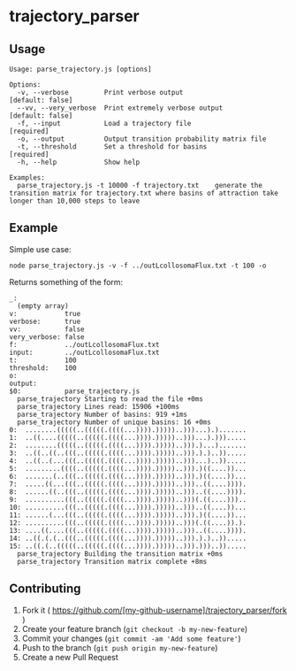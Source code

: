 # trajectory_parser

## Usage

    Usage: parse_trajectory.js [options]

    Options:
      -v, --verbose         Print verbose output                       [default: false]
      --vv, --very_verbose  Print extremely verbose output             [default: false]
      -f, --input           Load a trajectory file                     [required]
      -o, --output          Output transition probability matrix file
      -t, --threshold       Set a threshold for basins                 [required]
      -h, --help            Show help                                

    Examples:
      parse_trajectory.js -t 10000 -f trajectory.txt    generate the transition matrix for trajectory.txt where basins of attraction take longer than 10,000 steps to leave

## Example

Simple use case:

    node parse_trajectory.js -v -f ../outLcollosomaFlux.txt -t 100 -o
    
Returns something of the form:
    
    _: 
      (empty array)
    v:            true
    verbose:      true
    vv:           false
    very_verbose: false
    f:            ../outLcollosomaFlux.txt
    input:        ../outLcollosomaFlux.txt
    t:            100
    threshold:    100
    o:            
    output:       
    $0:           parse_trajectory.js
      parse_trajectory Starting to read the file +0ms
      parse_trajectory Lines read: 15906 +100ms
      parse_trajectory Number of basins: 919 +1ms
      parse_trajectory Number of unique basins: 16 +0ms
    0:  ........(((((..(((((.((((...)))).)))))..)))...).).......
    1:  ..((....(((((..(((((.((((...)))).)))))..)))...).))).....
    2:  ........(((((..(((((.((((...)))).)))))..))).)...).......
    3:  ..((..((..(((..(((((.((((...)))).)))))..))).).)..)).....
    4:  ..((..(...(((..(((((.((((...)))).)))))..)))...)..)).....
    5:  .........((((..(((((.((((...)))).)))))..))).)((....))...
    6:  .......(..(((..(((((.((((...)))).)))))..))).)((....))...
    7:  .....((...(((..(((((.((((...)))).)))))..)))..((....)))).
    8:  ......((..(((..(((((.((((...)))).)))))..)))..((....)))).
    9:  ..........(((..(((((.((((...)))).)))))..)))(.((....)))..
    10: ..........(((..(((((.((((...)))).)))))..)))..((....))...
    11: ......(...(((..(((((.((((...)))).)))))..))).)((....))...
    12: ..........(((..(((((.((((...)))).)))))..)))(.((....)).).
    13: ....((....(((..(((((.((((...)))).)))))..)))..((....)))).
    14: ..((.(.(..(((..(((((.((((...)))).)))))..))).).)..)).....
    15: ..((.(..(((((..(((((.((((...)))).)))))..))).)))..)).....
      parse_trajectory Building the transition matrix +0ms
      parse_trajectory Transition matrix complete +8ms

## Contributing

1. Fork it ( https://github.com/[my-github-username]/trajectory_parser/fork )
2. Create your feature branch (`git checkout -b my-new-feature`)
3. Commit your changes (`git commit -am 'Add some feature'`)
4. Push to the branch (`git push origin my-new-feature`)
5. Create a new Pull Request